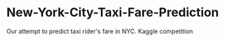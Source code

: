 # New-York-City-Taxi-Fare-Prediction
Our attempt to predict taxi rider's fare in NYC. Kaggle competition
